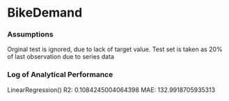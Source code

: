 # BikeDemand

### Assumptions

Orginal test is ignored, due to lack of target value.
Test set is taken as 20% of last observation due to series data


### Log of Analytical Performance

LinearRegression() R2:  0.1084245004064398 MAE:  132.9918705935313
